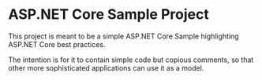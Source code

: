 ASP.NET Core Sample Project
===========================

This project is meant to be a simple ASP.NET Core Sample
highlighting ASP.NET Core best practices.

The intention is for it to contain simple code but copious comments, so that other 
more sophisticated applications can use it as a model.
